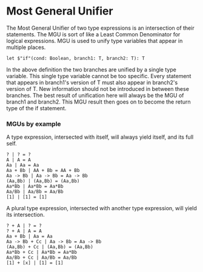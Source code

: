 # Most General Unifier

The Most General Unifier of two type expressions is an intersection of their statements.
The MGU is sort of like a Least Common Denominator for logical expressions.
MGU is used to unify type variables that appear in multiple places.

```lsts
let $"if"(cond: Boolean, branch1: T, branch2: T): T
```

In the above definition the two branches are unified by a single type variable.
This single type variable cannot be too specific.
Every statement that appears in branch1's version of T must also appear in branch2's version of T.
New information should not be introduced in between these branches.
The best result of unification here will always be the MGU of branch1 and branch2.
This MGU result then goes on to become the return type of the if statement.

### MGUs by example

A type expression, intersected with itself, will always yield itself, and its full self.

```lsts
? | ? = ?
A | A = A
Aa | Aa = Aa
Aa + Bb | AA + Bb = AA + Bb
Aa -> Bb | Aa -> Bb = Aa -> Bb
(Aa,Bb) | (Aa,Bb) = (Aa,Bb)
Aa*Bb | Aa*Bb = Aa*Bb
Aa/Bb | Aa/Bb = Aa/Bb
[1] | [1] = [1]
```

A plural type expression, intersected with another type expression, will yield its intersection.

```lsts
? + A | ? = ?
? + A | A = A
Aa + Bb | Aa = Aa
Aa -> Bb + Cc | Aa -> Bb = Aa -> Bb
(Aa,Bb) + Cc | (Aa,Bb) = (Aa,Bb)
Aa*Bb + Cc | Aa*Bb = Aa*Bb
Aa/Bb + Cc | Aa/Bb = Aa/Bb
[1] + [x] | [1] = [1]
```
